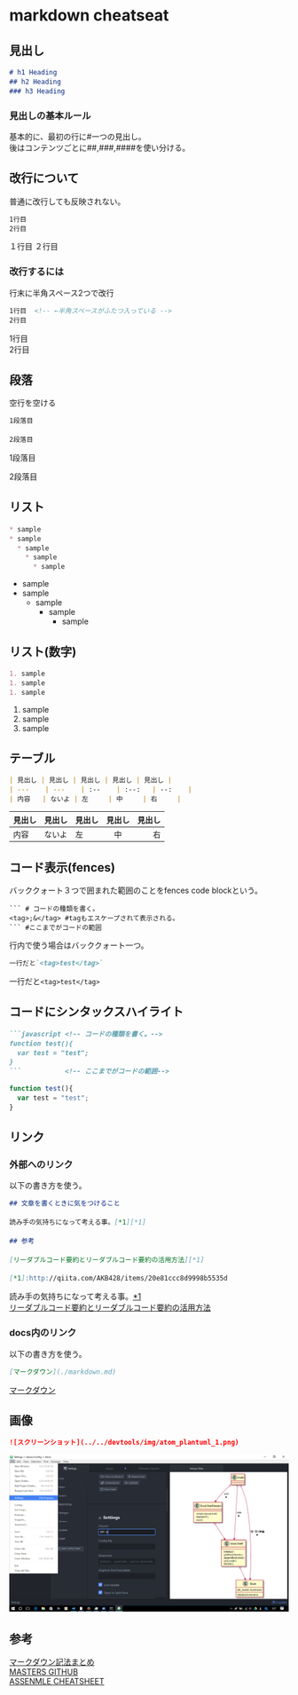 # markdown cheatseat

## 見出し

```markdown
# h1 Heading
## h2 Heading
### h3 Heading
```

### 見出しの基本ルール

基本的に、最初の行に#一つの見出し。  
後はコンテンツごとに##,###,####を使い分ける。

## 改行について

普通に改行しても反映されない。  

```markdown
1行目
2行目
```

１行目
２行目

### 改行するには

行末に半角スペース2つで改行

```markdown
1行目  <!-- ←半角スペースがふたつ入っている -->
2行目
```

1行目  
2行目

## 段落

空行を空ける

```markdown
1段落目

2段落目
```

1段落目

2段落目

## リスト

```markdown
* sample
* sample
  * sample
    * sample
      * sample
```

* sample
* sample
  * sample
    * sample
      * sample

## リスト(数字)

```markdown
1. sample
1. sample
1. sample
```

1. sample
1. sample
1. sample

## テーブル

```markdown
| 見出し | 見出し | 見出し | 見出し | 見出し |
| ---    | ---    | :--    | :--:   | --:    |
| 内容   | ないよ | 左     | 中     | 右     |
```

| 見出し | 見出し | 見出し | 見出し | 見出し |
| ---    | ---    | :--    | :--:   | --:    |
| 内容   | ないよ | 左     | 中     | 右     |

## コード表示(fences)

バッククォート３つで囲まれた範囲のことをfences code blockという。

```
``` # コードの種類を書く。
<tag>;&</tag> #tagもエスケープされて表示される。 
``` #ここまでがコードの範囲
```

行内で使う場合はバッククォート一つ。

```markdown
一行だと`<tag>test</tag>`

```

一行だと`<tag>test</tag>`

## コードにシンタックスハイライト

```markdown
```javascript <!-- コードの種類を書く。-->
function test(){
  var test = "test";
}
```           <!-- ここまでがコードの範囲-->
```

```javascript
function test(){
  var test = "test";
}
```

## リンク

### 外部へのリンク

以下の書き方を使う。

```markdown
## 文章を書くときに気をつけること

読み手の気持ちになって考える事。[*1][*1]

## 参考 

[リーダブルコード要約とリーダブルコード要約の活用方法][*1]

[*1]:http://qiita.com/AKB428/items/20e81ccc8d9998b5535d
```

読み手の気持ちになって考える事。[*1][*1]  
[リーダブルコード要約とリーダブルコード要約の活用方法][*1]

[*1]:http://qiita.com/AKB428/items/20e81ccc8d9998b5535d


### docs内のリンク

以下の書き方を使う。

```markdown
[マークダウン](./markdown.md)
```
[マークダウン](./markdown.md)

## 画像

```markdown
![スクリーンショット](../../devtools/img/atom_plantuml_1.png)  
```

![スクリーンショット](../../devtools/img/atom_plantuml_1.png)  

## 参考

[マークダウン記法まとめ][*2]  
[MASTERS GITHUB][*4]  
[ASSENMLE CHEATSHEET][*3]

[*2]:http://codechord.com/2012/01/readme-markdown/
[*3]:http://assemble.io/docs/Cheatsheet-Markdown.html
[*4]:https://guides.github.com/features/mastering-markdown/